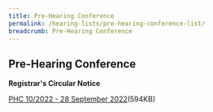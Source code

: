 ```yaml
---
title: Pre-Hearing Conference
permalink: /hearing-lists/pre-hearing-conference-list/
breadcrumb: Pre-Hearing Conference
---
```

Pre-Hearing Conference
---

**Registrar's Circular Notice**

[PHC 10/2022 - 28 September 2022](/files/Phc102022-28Sep2022.pdf)(594KB)